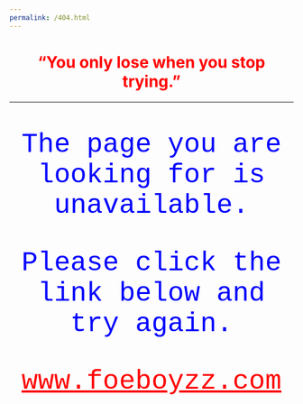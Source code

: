 ```yaml
---
permalink: /404.html
---
```


<html>
  <head>
    <style>
    p {
      color: blue;
      font-family: courier;
      font-size: 5vw;
      text-align: center;
    }
    a {
      color: red;
    }
    h1 {
      color: red;
      text-align: center;
    }
    </style>
  </head>
  <body>
    <h1>“You only lose when you stop trying.”</h1>
    <hr>
    <p>The page you are looking for is unavailable.</p>
    <p>Please click the link below and try again.</p>
    <p><a href = "https://www.foeboyzz.com" >www.foeboyzz.com</a></p>
  </body>
</html>

